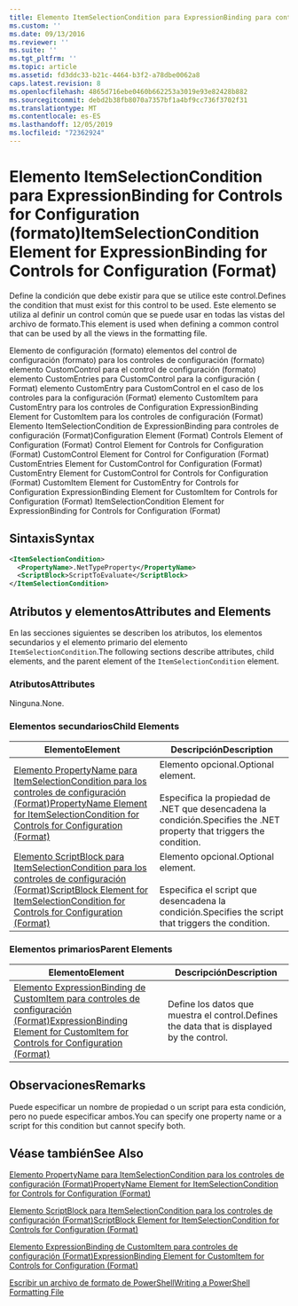 ```yaml
---
title: Elemento ItemSelectionCondition para ExpressionBinding para controles de configuración (Format) | Microsoft Docs
ms.custom: ''
ms.date: 09/13/2016
ms.reviewer: ''
ms.suite: ''
ms.tgt_pltfrm: ''
ms.topic: article
ms.assetid: fd3ddc33-b21c-4464-b3f2-a78dbe0062a8
caps.latest.revision: 8
ms.openlocfilehash: 4865d716ebe0460b662253a3019e93e82428b882
ms.sourcegitcommit: debd2b38fb8070a7357bf1a4bf9cc736f3702f31
ms.translationtype: MT
ms.contentlocale: es-ES
ms.lasthandoff: 12/05/2019
ms.locfileid: "72362924"
---
```

# <a name="itemselectioncondition-element-for-expressionbinding-for-controls-for-configuration-format"></a><span data-ttu-id="23df8-102">Elemento ItemSelectionCondition para ExpressionBinding for Controls for Configuration (formato)</span><span class="sxs-lookup"><span data-stu-id="23df8-102">ItemSelectionCondition Element for ExpressionBinding for Controls for Configuration (Format)</span></span>

<span data-ttu-id="23df8-103">Define la condición que debe existir para que se utilice este control.</span><span class="sxs-lookup"><span data-stu-id="23df8-103">Defines the condition that must exist for this control to be used.</span></span> <span data-ttu-id="23df8-104">Este elemento se utiliza al definir un control común que se puede usar en todas las vistas del archivo de formato.</span><span class="sxs-lookup"><span data-stu-id="23df8-104">This element is used when defining a common control that can be used by all the views in the formatting file.</span></span>

<span data-ttu-id="23df8-105">Elemento de configuración (formato) elementos del control de configuración (formato) para los controles de configuración (formato) elemento CustomControl para el control de configuración (formato) elemento CustomEntries para CustomControl para la configuración ( Format) elemento CustomEntry para CustomControl en el caso de los controles para la configuración (Format) elemento CustomItem para CustomEntry para los controles de Configuration ExpressionBinding Element for CustomItem para los controles de configuración (Format) Elemento ItemSelectionCondition de ExpressionBinding para controles de configuración (Format)</span><span class="sxs-lookup"><span data-stu-id="23df8-105">Configuration Element (Format) Controls Element of Configuration (Format) Control Element for Controls for Configuration (Format) CustomControl Element for Control for Configuration (Format) CustomEntries Element for CustomControl for Configuration (Format) CustomEntry Element for CustomControl for Controls for Configuration (Format) CustomItem Element for CustomEntry for Controls for Configuration ExpressionBinding Element for CustomItem for Controls for Configuration (Format) ItemSelectionCondition Element for ExpressionBinding for Controls for Configuration (Format)</span></span>

## <a name="syntax"></a><span data-ttu-id="23df8-106">Sintaxis</span><span class="sxs-lookup"><span data-stu-id="23df8-106">Syntax</span></span>

```xml
<ItemSelectionCondition>
  <PropertyName>.NetTypeProperty</PropertyName>
  <ScriptBlock>ScriptToEvaluate</ScriptBlock>
</ItemSelectionCondition>
```

## <a name="attributes-and-elements"></a><span data-ttu-id="23df8-107">Atributos y elementos</span><span class="sxs-lookup"><span data-stu-id="23df8-107">Attributes and Elements</span></span>

<span data-ttu-id="23df8-108">En las secciones siguientes se describen los atributos, los elementos secundarios y el elemento primario del elemento `ItemSelectionCondition`.</span><span class="sxs-lookup"><span data-stu-id="23df8-108">The following sections describe attributes, child elements, and the parent element of the `ItemSelectionCondition` element.</span></span>

### <a name="attributes"></a><span data-ttu-id="23df8-109">Atributos</span><span class="sxs-lookup"><span data-stu-id="23df8-109">Attributes</span></span>

<span data-ttu-id="23df8-110">Ninguna.</span><span class="sxs-lookup"><span data-stu-id="23df8-110">None.</span></span>

### <a name="child-elements"></a><span data-ttu-id="23df8-111">Elementos secundarios</span><span class="sxs-lookup"><span data-stu-id="23df8-111">Child Elements</span></span>

|<span data-ttu-id="23df8-112">Elemento</span><span class="sxs-lookup"><span data-stu-id="23df8-112">Element</span></span>|<span data-ttu-id="23df8-113">Descripción</span><span class="sxs-lookup"><span data-stu-id="23df8-113">Description</span></span>|
|-------------|-----------------|
|[<span data-ttu-id="23df8-114">Elemento PropertyName para ItemSelectionCondition para los controles de configuración (Format)</span><span class="sxs-lookup"><span data-stu-id="23df8-114">PropertyName Element for ItemSelectionCondition for Controls for Configuration (Format)</span></span>](./propertyname-element-for-itemseclectioncondition-for-controls-for-configuration-format.md)|<span data-ttu-id="23df8-115">Elemento opcional.</span><span class="sxs-lookup"><span data-stu-id="23df8-115">Optional element.</span></span><br /><br /> <span data-ttu-id="23df8-116">Especifica la propiedad de .NET que desencadena la condición.</span><span class="sxs-lookup"><span data-stu-id="23df8-116">Specifies the .NET property that triggers the condition.</span></span>|
|[<span data-ttu-id="23df8-117">Elemento ScriptBlock para ItemSelectionCondition para los controles de configuración (Format)</span><span class="sxs-lookup"><span data-stu-id="23df8-117">ScriptBlock Element for ItemSelectionCondition for Controls for Configuration (Format)</span></span>](./scriptblock-element-for-itemseclectioncondition-for-controls-for-configuration-format.md)|<span data-ttu-id="23df8-118">Elemento opcional.</span><span class="sxs-lookup"><span data-stu-id="23df8-118">Optional element.</span></span><br /><br /> <span data-ttu-id="23df8-119">Especifica el script que desencadena la condición.</span><span class="sxs-lookup"><span data-stu-id="23df8-119">Specifies the script that triggers the condition.</span></span>|

### <a name="parent-elements"></a><span data-ttu-id="23df8-120">Elementos primarios</span><span class="sxs-lookup"><span data-stu-id="23df8-120">Parent Elements</span></span>

|<span data-ttu-id="23df8-121">Elemento</span><span class="sxs-lookup"><span data-stu-id="23df8-121">Element</span></span>|<span data-ttu-id="23df8-122">Descripción</span><span class="sxs-lookup"><span data-stu-id="23df8-122">Description</span></span>|
|-------------|-----------------|
|[<span data-ttu-id="23df8-123">Elemento ExpressionBinding de CustomItem para controles de configuración (Format)</span><span class="sxs-lookup"><span data-stu-id="23df8-123">ExpressionBinding Element for CustomItem for Controls for Configuration (Format)</span></span>](./expressionbinding-element-for-customitem-for-controls-for-configuration-format.md)|<span data-ttu-id="23df8-124">Define los datos que muestra el control.</span><span class="sxs-lookup"><span data-stu-id="23df8-124">Defines the data that is displayed by the control.</span></span>|

## <a name="remarks"></a><span data-ttu-id="23df8-125">Observaciones</span><span class="sxs-lookup"><span data-stu-id="23df8-125">Remarks</span></span>

<span data-ttu-id="23df8-126">Puede especificar un nombre de propiedad o un script para esta condición, pero no puede especificar ambos.</span><span class="sxs-lookup"><span data-stu-id="23df8-126">You can specify one property name or a script for this condition but cannot specify both.</span></span>

## <a name="see-also"></a><span data-ttu-id="23df8-127">Véase también</span><span class="sxs-lookup"><span data-stu-id="23df8-127">See Also</span></span>

[<span data-ttu-id="23df8-128">Elemento PropertyName para ItemSelectionCondition para los controles de configuración (Format)</span><span class="sxs-lookup"><span data-stu-id="23df8-128">PropertyName Element for ItemSelectionCondition for Controls for Configuration (Format)</span></span>](./propertyname-element-for-itemseclectioncondition-for-controls-for-configuration-format.md)

[<span data-ttu-id="23df8-129">Elemento ScriptBlock para ItemSelectionCondition para los controles de configuración (Format)</span><span class="sxs-lookup"><span data-stu-id="23df8-129">ScriptBlock Element for ItemSelectionCondition for Controls for Configuration (Format)</span></span>](./scriptblock-element-for-itemseclectioncondition-for-controls-for-configuration-format.md)

[<span data-ttu-id="23df8-130">Elemento ExpressionBinding de CustomItem para controles de configuración (Format)</span><span class="sxs-lookup"><span data-stu-id="23df8-130">ExpressionBinding Element for CustomItem for Controls for Configuration (Format)</span></span>](./expressionbinding-element-for-customitem-for-controls-for-configuration-format.md)

[<span data-ttu-id="23df8-131">Escribir un archivo de formato de PowerShell</span><span class="sxs-lookup"><span data-stu-id="23df8-131">Writing a PowerShell Formatting File</span></span>](./writing-a-powershell-formatting-file.md)
